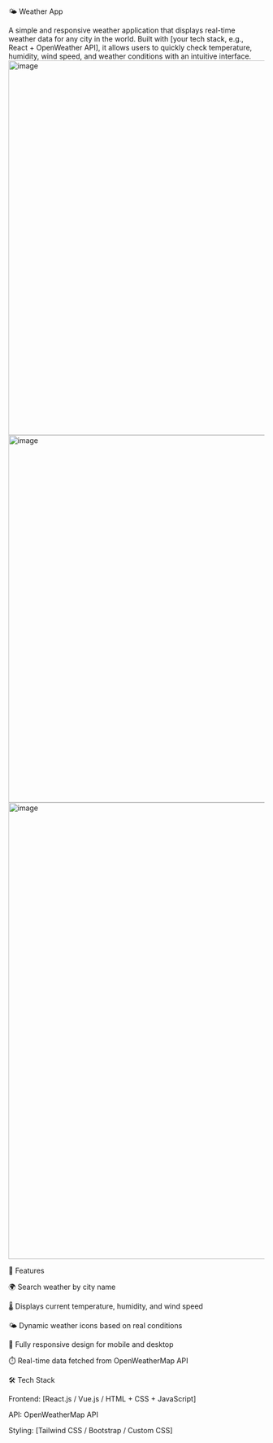 🌤️ Weather App

A simple and responsive weather application that displays real-time weather data for any city in the world. Built with [your tech stack, e.g., React + OpenWeather API], it allows users to quickly check temperature, humidity, wind speed, and weather conditions with an intuitive interface.
<img width="1506" height="736" alt="image" src="https://github.com/user-attachments/assets/fee4872b-11ec-4c72-8f08-99096f701adf" />
<img width="1490" height="722" alt="image" src="https://github.com/user-attachments/assets/24032977-c0f9-4a28-8d4f-f97f44a12ab6" />
<img width="1583" height="897" alt="image" src="https://github.com/user-attachments/assets/60adb344-d181-4a2c-9be9-874f5b1b7e46" />

🚀 Features

🌍 Search weather by city name

🌡️ Displays current temperature, humidity, and wind speed

🌤️ Dynamic weather icons based on real conditions

📱 Fully responsive design for mobile and desktop

⏱️ Real-time data fetched from OpenWeatherMap API

🛠️ Tech Stack

Frontend: [React.js / Vue.js / HTML + CSS + JavaScript]

API: OpenWeatherMap API

Styling: [Tailwind CSS / Bootstrap / Custom CSS]
